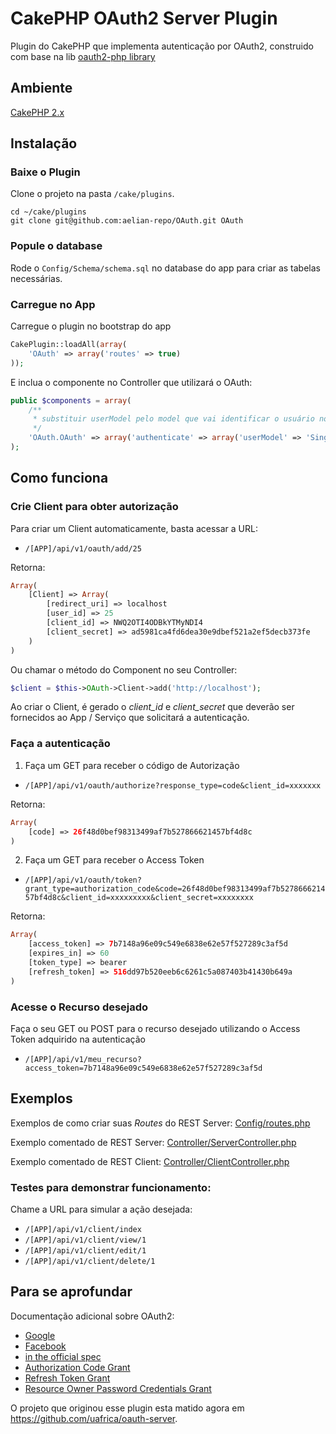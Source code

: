 # CakePHP OAuth2 Server Plugin

Plugin do CakePHP que implementa autenticação por OAuth2, construido com base na lib [oauth2-php library][1]

## Ambiente
[CakePHP 2.x](http://cakephp.org/)

## Instalação

### Baixe o Plugin

Clone o projeto na pasta `/cake/plugins`. 

```
cd ~/cake/plugins
git clone git@github.com:aelian-repo/OAuth.git OAuth
```

### Popule o database

Rode o `Config/Schema/schema.sql` no database do app para criar as tabelas necessárias.

### Carregue no App

Carregue o plugin no bootstrap do app

```PHP
CakePlugin::loadAll(array(
	'OAuth' => array('routes' => true)
));
```

E inclua o componente no Controller que utilizará o OAuth:

```PHP
public $components = array(
    /**
     * substituir userModel pelo model que vai identificar o usuário no app. Ex: Empresa, Orgao, Singular...
     */
    'OAuth.OAuth' => array('authenticate' => array('userModel' => 'Singular')), 
);
```

## Como funciona

### Crie Client para obter autorização

Para criar um Client automaticamente, basta acessar a URL:
* `/[APP]/api/v1/oauth/add/25`

Retorna:
```PHP
Array(
    [Client] => Array(
        [redirect_uri] => localhost
        [user_id] => 25
        [client_id] => NWQ2OTI4ODBkYTMyNDI4
        [client_secret] => ad5981ca4fd6dea30e9dbef521a2ef5decb373fe
    )
)
```

Ou chamar o método do Component no seu Controller:

```PHP
$client = $this->OAuth->Client->add('http://localhost');
```

Ao criar o Client, é gerado o *client_id* e *client_secret* que deverão ser fornecidos ao App / Serviço que solicitará a autenticação.

### Faça a autenticação

1. Faça um GET para receber o código de Autorização
 * `/[APP]/api/v1/oauth/authorize?response_type=code&client_id=xxxxxxx`

Retorna:
```PHP
Array(
    [code] => 26f48d0bef98313499af7b527866621457bf4d8c
)
```
 
2. Faça um GET para receber o Access Token
 * `/[APP]/api/v1/oauth/token?grant_type=authorization_code&code=26f48d0bef98313499af7b527866621457bf4d8c&client_id=xxxxxxxxx&client_secret=xxxxxxxx`

Retorna:
```PHP
Array(
    [access_token] => 7b7148a96e09c549e6838e62e57f527289c3af5d
    [expires_in] => 60
    [token_type] => bearer
    [refresh_token] => 516dd97b520eeb6c6261c5a087403b41430b649a
)
```

### Acesse o Recurso desejado

Faça o seu GET ou POST para o recurso desejado utilizando o Access Token adquirido na autenticação
 * `/[APP]/api/v1/meu_recurso?access_token=7b7148a96e09c549e6838e62e57f527289c3af5d`

## Exemplos

Exemplos de como criar suas *Routes* do REST Server:
[Config/routes.php](https://github.com/aelian-repo/OAuth/blob/master/Config/routes.php)

Exemplo comentado de REST Server:
[Controller/ServerController.php](https://github.com/aelian-repo/OAuth/blob/master/Controller/ServerController.php)

Exemplo comentado de REST Client:
[Controller/ClientController.php](https://github.com/aelian-repo/OAuth/blob/master/Controller/ClientController.php)

### Testes para demonstrar funcionamento:

Chame a URL para simular a ação desejada:

 * `/[APP]/api/v1/client/index`
 * `/[APP]/api/v1/client/view/1`
 * `/[APP]/api/v1/client/edit/1`
 * `/[APP]/api/v1/client/delete/1`

## Para se aprofundar

Documentação adicional sobre OAuth2:
* [Google](https://developers.google.com/accounts/docs/OAuth2) 
* [Facebook](http://developers.facebook.com/docs/authentication/) 
* [in the official spec](http://tools.ietf.org/html/draft-ietf-oauth-v2-23)
* [Authorization Code Grant](http://tools.ietf.org/html/draft-ietf-oauth-v2-23#section-4.1)
* [Refresh Token Grant](http://tools.ietf.org/html/draft-ietf-oauth-v2-23#section-6)
* [Resource Owner Password Credentials Grant](http://tools.ietf.org/html/draft-ietf-oauth-v2-23#section-4.3) 

[1]: https://github.com/quizlet/oauth2-php

O projeto que originou esse plugin esta matido agora em https://github.com/uafrica/oauth-server.